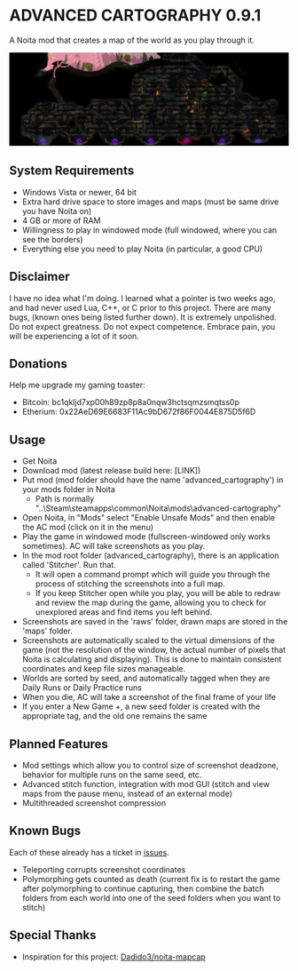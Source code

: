 # ADVANCED CARTOGRAPHY 0.9.1
A Noita mod that creates a map of the world as you play through it.

![banner](examples/banner_compressed.jpg)

## System Requirements

- Windows Vista or newer, 64 bit
- Extra hard drive space to store images and maps (must be same drive you have Noita on)
- 4 GB or more of RAM
- Willingness to play in windowed mode (full windowed, where you can see the borders)
- Everything else you need to play Noita (in particular, a good CPU)

## Disclaimer

I have no idea what I'm doing. I learned what a pointer is two weeks ago, and had never used Lua, C++, or C prior to this project. There are many bugs, (known ones being listed further down). It is extremely unpolished. Do not expect greatness. Do not expect competence. Embrace pain, you will be experiencing a lot of it soon.

## Donations

Help me upgrade my gaming toaster:

- Bitcoin: bc1qkljd7xp00h89zp8p8a0nqw3hctsqmzsmqtss0p
- Etherium: 0x22AeD69E6683F11Ac9bD672f86F0044E875D5f6D

## Usage

- Get Noita
- Download mod (latest release build here: [LINK])
- Put mod (mod folder should have the name 'advanced_cartography') in your mods folder in Noita
    - Path is normally "..\Steam\steamapps\common\Noita\mods\advanced-cartography"
- Open Noita, in "Mods" select "Enable Unsafe Mods" and then enable the AC mod (click on it in the menu)
- Play the game in windowed mode (fullscreen-windowed only works sometimes). AC will take screenshots as you play.
- In the mod root folder (advanced_cartography), there is an application called 'Stitcher'. Run that.
    - It will open a command prompt which will guide you through the process of stitching the screenshots into a full map.
    - If you keep Stitcher open while you play, you will be able to redraw and review the map during the game, allowing you to check for unexplored areas and find items you left behind.
- Screenshots are saved in the 'raws' folder, drawn maps are stored in the 'maps' folder.
- Screenshots are automatically scaled to the virtual dimensions of the game (not the resolution of the window, the actual number of pixels that Noita is calculating and displaying). This is done to maintain consistent coordinates and keep file sizes manageable.
- Worlds are sorted by seed, and automatically tagged when they are Daily Runs or Daily Practice runs
- When you die, AC will take a screenshot of the final frame of your life
- If you enter a New Game +, a new seed folder is created with the appropriate tag, and the old one remains the same

## Planned Features

- Mod settings which allow you to control size of screenshot deadzone, behavior for multiple runs on the same seed, etc. 
- Advanced stitch function, integration with mod GUI (stitch and view maps from the pause menu, instead of an external mode)
- Multithreaded screenshot compression

## Known Bugs

Each of these already has a ticket in [issues](https://github.com/d0ng1er/advanced_cartography/issues).

- Teleporting corrupts screenshot coordinates
- Polymorphing gets counted as death (current fix is to restart the game after polymorphing to continue capturing, then combine the batch folders from each world into one of the seed folders when you want to stitch)

## Special Thanks

- Inspiration for this project: [Dadido3/noita-mapcap](https://github.com/Dadido3/noita-mapcap)
